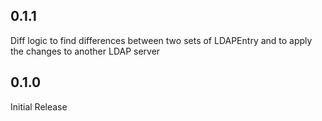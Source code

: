 ## 0.1.1

Diff logic to find differences between two sets of LDAPEntry and to apply the changes to another LDAP server

## 0.1.0

Initial Release
